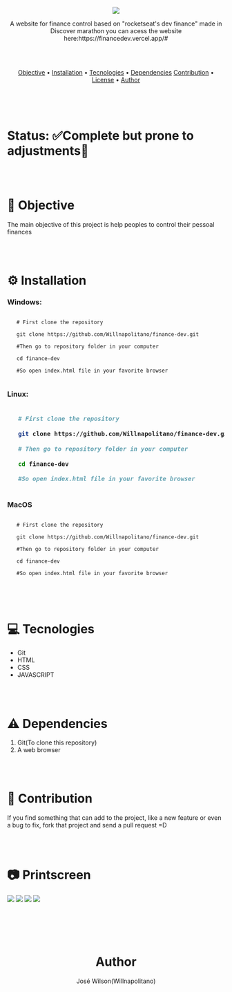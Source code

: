  <p align="center">
  <img src="./assets/logo.svg">
 </p>

<p align="center">A website for finance control based on "rocketseat's dev finance" made in Discover marathon you can acess the website here:https://financedev.vercel.app/#</p>

<br/>
<br/>

<p align="center">
 <a href="#objective">Objective</a> • 
 <a href="#installation">Installation</a> • 
 <a href="#tecnologies">Tecnologies</a> • 
 <a href="dependencies">Dependencies</a>
 <a href="#contributions">Contribution</a> • 
 <a href="#license">License</a> • 
 <a href="#author">Author</a>
</p>

<br/><br/><br/>

<h1>Status: ✅Complete but prone to adjustments🚧</h1
 
 
<br/><br/>
 
<h1 id="objective">🎯 Objective</h1>
 
<p>The main objective of this project is help peoples to control their pessoal finances</p>
 
<br/><br/>
 
<h1 id="installation">⚙️ Installation</h1>
 
<h3>Windows:</h3>

```PS

   # First clone the repository
   
   git clone https://github.com/Willnapolitano/finance-dev.git
   
   #Then go to repository folder in your computer
   
   cd finance-dev
   
   #So open index.html file in your favorite browser
   
```
<h3>Linux:<h3>
 
```BASH

   # First clone the repository
   
   git clone https://github.com/Willnapolitano/finance-dev.git
   
   # Then go to repository folder in your computer
   
   cd finance-dev
   
   #So open index.html file in your favorite browser
   
```

<h3>MacOS</h3>

```TERMINAL

   # First clone the repository
   
   git clone https://github.com/Willnapolitano/finance-dev.git
   
   #Then go to repository folder in your computer
   
   cd finance-dev
   
   #So open index.html file in your favorite browser
   
```
 
<br/><br/>
 
 
<h1 id="tecnologies">💻 Tecnologies</h1>
 
<ul>
 <li>Git</li>
 <li>HTML</li>
 <li>CSS</li>
 <li>JAVASCRIPT</li>
</ul>

<br/><br/>

<h1 id="dependencies">⚠️ Dependencies</h1>

 <ol>
 <li>Git(To clone this repository)</li>
 <li>A web browser</li>
 </ol>
 
<br/><br/>
 
<h1 id="contributions">👥 Contribution</h1>

<p>If you find something that can add to the project, like a new feature or even a bug to fix, fork that project and send a pull request =D</p>

<br/><br/>

<h1 id="printscreen">📷 Printscreen</h1>
<!-Or you can use GIFs =D--->
        
<img src="./screenshots/Screenshot_2021-01-31 Finance dev$.png"> 
<img src="./screenshots/Screenshot_2021-01-31 Finance dev$(1).png"> 
<img src="./screenshots/Screenshot_2021-01-31 Finance dev$(2).png"> 
<img src="./screenshots/Screenshot_2021-01-31 Finance dev$(3).png"> 

<br/><br/>


<br/>

<h1 id="author" align="center">Author</h1>

<p align="center">José Wilson(Willnapolitano)</h1>
 
